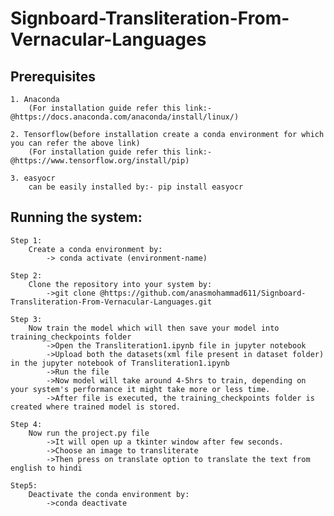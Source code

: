 # Signboard-Transliteration-From-Vernacular-Languages

## Prerequisites
	1. Anaconda
		(For installation guide refer this link:- @https://docs.anaconda.com/anaconda/install/linux/)

	2. Tensorflow(before installation create a conda environment for which you can refer the above link)
		(For installation guide refer this link:- @https://www.tensorflow.org/install/pip)

	3. easyocr
		can be easily installed by:- pip install easyocr
		
##  Running the system:
	Step 1:
		Create a conda environment by:
			-> conda activate (environment-name)

	Step 2:
		Clone the repository into your system by:
			->git clone @https://github.com/anasmohammad611/Signboard-Transliteration-From-Vernacular-Languages.git

	Step 3:
		Now train the model which will then save your model into training_checkpoints folder
			->Open the Transliteration1.ipynb file in jupyter notebook
			->Upload both the datasets(xml file present in dataset folder) in the jupyter notebook of Transliteration1.ipynb
			->Run the file
			->Now model will take around 4-5hrs to train, depending on your system's performance it might take more or less time.
			->After file is executed, the training_checkpoints folder is created where trained model is stored.

	Step 4:
		Now run the project.py file
			->It will open up a tkinter window after few seconds.
			->Choose an image to transliterate
			->Then press on translate option to translate the text from english to hindi

	Step5:
		Deactivate the conda environment by:
			->conda deactivate
